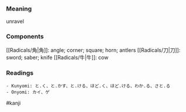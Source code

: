 ### Meaning

unravel

### Components

[[Radicals/角|角]]: angle; corner; square; horn; antlers [[Radicals/刀|刀]]: sword; saber; knife [[Radicals/牛|牛]]: cow

### Readings

```
- Kunyomi: と.く、と.かす、と.ける、ほど.く、ほど.ける、わか.る、さと.る
- Onyomi: カイ、ゲ
```

#kanji